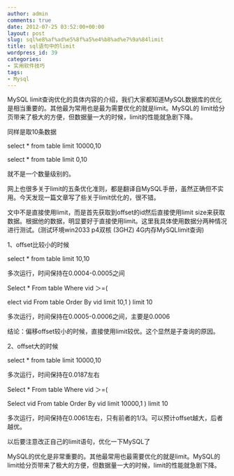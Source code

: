 ```yaml
---
author: admin
comments: true
date: 2012-07-25 03:52:00+00:00
layout: post
slug: sql%e8%af%ad%e5%8f%a5%e4%b8%ad%e7%9a%84limit
title: sql语句中的limit
wordpress_id: 39
categories:
- 实用软件技巧
tags:
- Mysql
---
```




MySQL limit查询优化的具体内容的介绍，我们大家都知道MySQL数据库的优化是相当重要的。其他最为常用也是最为需要优化的就是limit。MySQL的 limit给分页带来了极大的方便，但数据量一大的时候，limit的性能就急剧下降。


同样是取10条数据  

select * from table limit 10000,10   

select * from table limit 0,10   

就不是一个数量级别的。




网上也很多关于limit的五条优化准则，都是翻译自MySQL手册，虽然正确但不实用。今天发现一篇文章写了些关于limit优化的，很不错。




文中不是直接使用limit，而是首先获取到offset的id然后直接使用limit size来获取数据。根据他的数据，明显要好于直接使用limit。这里我具体使用数据分两种情况进行测试。(测试环境win2033 p4双核 (3GHZ) 4G内存MySQLlimit查询)




1、offset比较小的时候  

  

select * from table limit 10,10   

多次运行，时间保持在0.0004-0.0005之间




Select * From table Where vid ＞=(   

elect vid From table Order By vid limit 10,1 ) limit 10   

多次运行，时间保持在0.0005-0.0006之间，主要是0.0006




结论：偏移offset较小的时候，直接使用limit较优。这个显然是子查询的原因。  

  

2、offset大的时候




select * from table limit 10000,10   

多次运行，时间保持在0.0187左右




Select * From table Where vid ＞=(   

Select vid From table Order By vid limit 10000,1 ) limit 10   

多次运行，时间保持在0.0061左右，只有前者的1/3。可以预计offset越大，后者越优。




以后要注意改正自己的limit语句，优化一下MySQL了




MySQL的优化是非常重要的。其他最常用也最需要优化的就是limit。MySQL的limit给分页带来了极大的方便，但数据量一大的时候，limit的性能就急剧下降。



